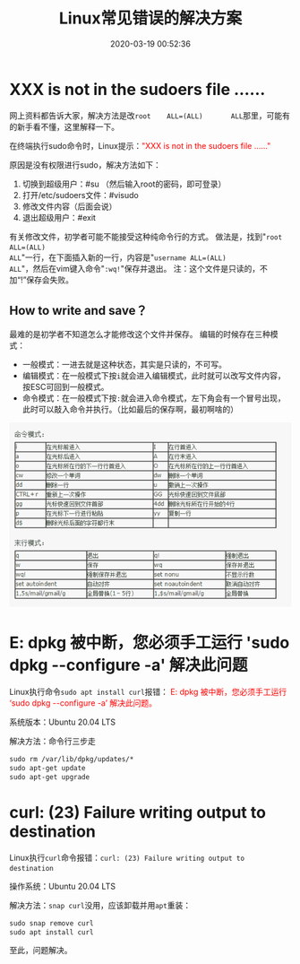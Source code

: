 ﻿---
title: Linux常见错误的解决方案
date: 2020-03-19 00:52:36
summary: 本文分享一些Linux常见错误的解决方案。
tags:
- Linux
- 操作系统
- 异常修复
categories:
- 开发技术
---

# XXX is not in the sudoers file ……

网上资料都告诉大家，解决方法是改`root    ALL=(ALL)       ALL`那里，可能有的新手看不懂，这里解释一下。

在终端执行sudo命令时，Linux提示：<font color="red">"XXX is not in the sudoers file ……"</font>

原因是没有权限进行sudo，解决方法如下：

1. 切换到超级用户：#su （然后输入root的密码，即可登录）
2. 打开/etc/sudoers文件：#visudo
3. 修改文件内容（后面会说）
4. 退出超级用户：#exit

有关修改文件，初学者可能不能接受这种纯命令行的方式。
做法是，找到"<code>root    ALL=(ALL)       ALL</code>"一行，在下面插入新的一行，内容是"<code>username   ALL=(ALL)       ALL</code>"，然后在vim键入命令"<code>:wq!</code>"保存并退出。
注：这个文件是只读的，不加“!”保存会失败。

## How to write and save？

最难的是初学者不知道怎么才能修改这个文件并保存。
编辑的时候存在三种模式：
- 一般模式：一进去就是这种状态，其实是只读的，不可写。
- 编辑模式：在一般模式下按<code>i</code>就会进入编辑模式，此时就可以改写文件内容，按ESC可回到一般模式。
- 命令模式：在一般模式下按<code>:</code>就会进入命令模式，左下角会有一个冒号出现，此时可以敲入命令并执行。（比如最后的保存啊，最初啊啥的）

![](../../../images/软件开发/Linux/Linux常见错误的解决方案/1.png)

# E: dpkg 被中断，您必须手工运行 'sudo dpkg --configure -a' 解决此问题

Linux执行命令`sudo apt install curl`报错：
<font color="red">E: dpkg 被中断，您必须手工运行 ‘sudo dpkg --configure -a’ 解决此问题。</font>

系统版本：Ubuntu 20.04 LTS

解决方法：命令行三步走

```shell
sudo rm /var/lib/dpkg/updates/*
sudo apt-get update
sudo apt-get upgrade
```

# curl: (23) Failure writing output to destination

Linux执行`curl`命令报错：`curl: (23) Failure writing output to destination`

操作系统：Ubuntu 20.04 LTS

解决方法：`snap curl`没用，应该卸载并用`apt`重装：

```shell
sudo snap remove curl
sudo apt install curl
```

至此，问题解决。
